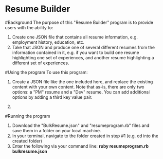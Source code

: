 # Resume Builder

#Background
The purpose of this "Resume Builder" program is to provide users with the ability to:
1. Create one JSON file that contains all resume information, e.g. employment history, education, etc.
2. Take that JSON and produce one of several different resumes from the information contained in it, e.g. if you want to build one resume highlighting one set of experiences, and another resume highlighting a different set of experiences.


#Using the program
To use this program:
1. Create a JSON file like the one included here, and replace the existing content with your own content. Note that as-is, there are only two options: a "PM" resume and a "Dev" resume. You can add additional options by adding a third key value pair.

2. 

#Running the program
1. Download the "BulkResume.json" and "resumeprogram.rb" files and save them in a folder on your local machine.
2. In your terminal, navigate to the folder created in step #1 (e.g. cd into the created folder)
3. Enter the following via your command line: <b>ruby resumeprogram.rb bulkresume.json</b>

